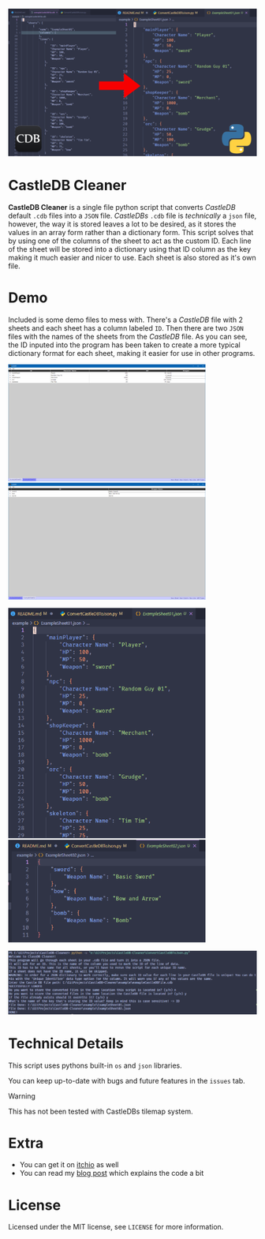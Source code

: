 ![CastleDB Cleaner Logo](images/CastleDBToJsonComparison.png)

# CastleDB Cleaner
**CastleDB Cleaner** is a single file python script that converts *CastleDB* default `.cdb` files into a `JSON` file. *CastleDBs* `.cdb` file is *technically* a `json` file, however, the way it is stored leaves a lot to be desired, as it stores the values in an array form rather than a dictionary form. This script solves that by using one of the columns of the sheet to act as the custom ID. Each line of the sheet will be stored into a dictionary using that ID column as the key making it much easier and nicer to use. Each sheet is also stored as it's own file.

# Demo
Included is some demo files to mess with. There's a *CastleDB* file with 2 sheets and each sheet has a column labeled `ID`. Then there are two `JSON` files with the names of the sheets from the *CastleDB* file. As you can see, the ID inputed into the program has been taken to create a more typical dictionary format for each sheet, making it easier for use in other programs.

<p float="left">
  <img src="images/CastleDBSheet01.PNG" width="400" />
  <img src="images/CastleDBSheet02.PNG" width="400" /> 
</p>

<p float="left">
  <img src="images/ConvertedSheet01.PNG" width="400" />
  <img src="images/ConvertedSheet02.PNG" width="400" /> 
</p>

![Screenshot of an example run from the console](images/ConsoleOutput.PNG)

# Technical Details
This script uses pythons built-in `os` and `json` libraries.

You can keep up-to-date with bugs and future features in the `issues` tab.

> [!WARNING]  
> This has not been tested with CastleDBs tilemap system.

# Extra
- You can get it on [itchio](https://minoqi.itchi.io/castledb-cleaner) as well
- You can read my [blog post](https://minoqi.vercel.app/posts/castledb-to-json-converter/) which explains the code a bit

# License
Licensed under the MIT license, see `LICENSE` for more information.

